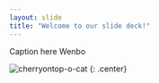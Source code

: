 ```yaml
---
layout: slide
title: "Welcome to our slide deck!"
---
```


Caption here Wenbo

![cherryontop-o-cat](https://octodex.github.com/images/cherryontop-o-cat.png)
{: .center}
